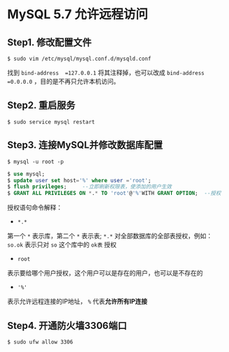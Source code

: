 # MySQL 5.7 允许远程访问

## Step1. 修改配置文件

``` shell
$ sudo vim /etc/mysql/mysql.conf.d/mysqld.conf
```

找到 `bind-address  =127.0.0.1` 将其注释掉，也可以改成 `bind-address  =0.0.0.0` ，目的是不再只允许本机访问。

## Step2. 重启服务

``` shell
$ sudo service mysql restart
```

## Step3. 连接MySQL并修改数据库配置

``` shell
$ mysql -u root -p
```

``` sql
$ use mysql;
$ update user set host='%' where user ='root';
$ flush privileges;     --立即刷新权限表，使添加的用户生效 
$ GRANT ALL PRIVILEGES ON *.* TO 'root'@'%'WITH GRANT OPTION;  --授权
```

授权语句命令解释：

* `*.*`     

第一个 `*` 表示库，第二个 `*` 表示表; `*.*` 对全部数据库的全部表授权，例如： `so.ok` 表示只对 `so` 这个库中的 `ok表` 授权

* `root`

表示要给哪个用户授权，这个用户可以是存在的用户，也可以是不存在的

* `'%'`      

表示允许远程连接的IP地址， `%` 代表**允许所有IP连接**

## Step4. 开通防火墙3306端口

``` shell
$ sudo ufw allow 3306
```
